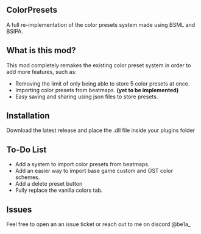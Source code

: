 ## ColorPresets
A full re-implementation of the color presets system made using BSML and BSIPA.

## What is this mod?
This mod completely remakes the existing color preset system in order to add more features, such as:

- Removing the limit of only being able to store 5 color presets at once.
- Importing color presets from beatmaps. **(yet to be implemented)**
- Easy saving and sharing using json files to store presets.

## Installation
Download the latest release and place the .dll file inside your plugins folder

## To-Do List
- Add a system to import color presets from beatmaps.
- Add an easier way to import base game custom and OST color schemes.
- Add a delete preset button
- Fully replace the vanilla colors tab.

## Issues
Feel free to open an an issue ticket or reach out to me on discord @be1a_
